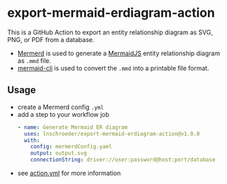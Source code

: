 # export-mermaid-erdiagram-action
This is a GitHub Action to export an entity relationship diagram as SVG, PNG, or PDF from a database.
- [Mermerd](https://github.com/KarnerTh/mermerd) is used to generate a [MermaidJS](https://mermaid.js.org/) entity relationship diagram as `.mmd` file.
- [mermaid-cli](https://github.com/mermaid-js/mermaid-cli) is used to convert the `.mmd` into a printable file format.

## Usage
- create a Mermerd config `.yml`
- add a step to your workflow job
  ```yml
  - name: Generate Mermaid ER diagram
    uses: lnschroeder/export-mermaid-erdiagram-action@v1.0.0
    with:
      config: mermerdConfig.yaml
      output: output.svg
      connectionString: driver://user:password@host:port/database
  ```
- see [action.yml](action.yml) for more information
